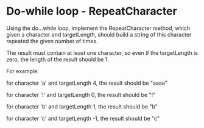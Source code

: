 # Do-while loop - RepeatCharacter
Using the do...while loop, implement the RepeatCharacter method, which given a character and targetLength, should build a string of this character repeated the given number of times.

The result must contain at least one character, so even if the targetLength is zero, the length of the result should be 1.

For example:

for character 'a' and targetLength 4, the result should be "aaaa"

for character '!' and targetLength 0, the result should be "!"

for character 'b' and targetLength 1, the result should be "b"

for character 'c' and targetLength -1, the result should be "c"